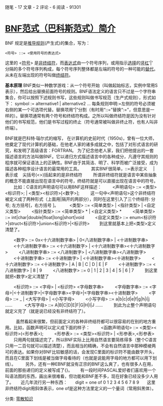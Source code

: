 随笔 - 17  文章 - 2  评论 - 6  阅读 - 91301

# [BNF范式（巴科斯范式）简介](https://www.cnblogs.com/huiyenashen/p/4445676.html)



BNF 规定是[推导规则](http://zh.wikipedia.org/w/index.php?title=%E6%8E%A8%E5%AF%BC%E8%A7%84%E5%88%99&act%3Cwbr%3Eion=edit&redlink=1)(产生式)的集合，写为：

```
<符号> ::= <使用符号的表达式>
```

这里的 <[符号](http://zh.wikipedia.org/wiki/%E7%AC%A6%E5%8F%B7)> 是[非终结符](http://zh.wikipedia.org/w/index.php?title=%E9%9D%9E%E7%BB%88%E7%BB%93%E7%AC%A6&act%3Cwbr%3Eion=edit&redlink=1)，而[表达式](http://zh.wikipedia.org/wiki/%E8%A1%A8%E8%BE%BE%E5%BC%8F)由一个符号序列，或用指示[选择](http://zh.wikipedia.org/wiki/%E9%80%89%E6%8B%A9)的[竖杠](http://zh.wikipedia.org/w/index.php?title=%E7%AB%96%E6%9D%A0&act%3Cwbr%3Eion=edit&redlink=1)'|' 分隔的多个符号序列构成，每个符号序列整体都是左端的符号的一种可能的[替代](http://zh.wikipedia.org/w/index.php?title=%E6%9B%BF%E4%BB%A3&act%3Cwbr%3Eion=edit&redlink=1)。从未在左端出现的符号叫做[终结符](http://zh.wikipedia.org/w/index.php?title=%E7%BB%88%E7%BB%93%E7%AC%A6&act%3Cwbr%3Eion=edit&redlink=1)。

**基本原理**
      BNF类似一种数学游戏：从一个符号开始（叫做起始标志，实例中常用S表示），然后给出替换前面符号的规则。BNF语法定义的语言只不过是一个字符串集合，你可以按照下述规则书写，这些规则叫做书写规范（生产式规则），形式如下：
      symbol := alternative1 | alternative2 ...
      每条规则申明:=左侧的符号必须被右侧的某一个可选项代替。替换项用“|”分割（有时用“::=”替换“:=”，但意思是一样的）。替换项通常有两个符号和终结符构成。之所以叫做终结符是因为没有针对他们的书写规范，他们是书写过程的终止（符号通常被叫做非终止符，也有人叫非终端）。

BNF就是巴科特·瑙尔式的缩写， 在计算机的史前时代（1950s)，曾有一位大师，他奠定了现代计算机的基础，在他老人家的诸多成就之中，包括了对形式语言的研究，和发明了高级语言：FORTRAN。 为了纪念他老人家，我们把他提出的一套描述语言的方法叫做BNF。它以递归方式描述语言中的各种成分，凡遵守其规则的程序就可保证语法上的正确性。BNF由于其简洁、明了、科学而被广泛接受，成为描述各种程序设计语言的最常用的工具。
       其实BNF很简单，::=表示定义     |表示或    尖括号(<>)括起来的是非终结符 
　　所谓非终结符就是语言中某些抽象的概念不能直接出现在语言中的符号，终结符就是可以直接出现在语言中的符号。
　　比如：C语言的声明语句可以用BNF这样描述： 
　　<声明语句> ::= <类型><标识符>; | <类型><标识符>[<数字>]; 
　　这一句中<声明语句>这个非终结符被定义成了两种形式（上面用|隔开的两部分），同时在这里引入了三个终结符: 分号; 左方括号[，右方括号 ]。 
　　<类型> ::= <简单类型> | <指针类型> | <自定义类型> 
　　<指针类型> ::= <简单类型> * | <自定义类型> * 
　　<简单类型> ::= int|char|double|float|long|short|void 
　　<自定义类型> ::= enum<标识符>|struct<标识符>|union<标识符>|<标识符>
　　到这里就基本上把<类型>定义清楚了。

　　<数字> ::= 0x<十六进制数字串> | 0<八进制数字串> | <十进制数字串> 
　　<十六进制数字串> ::= <十六进制数字> | <十六进制数字串><十六进制数字> 
　　<八进制数字串> ::= <八进制数字> | <八进制数字串><八进制数字> 
　　<十进制数字串> ::= <十进制数字> | <十进制数字串><十进制数字> 
　　<十六进制数字> ::= <十进制数字> | A | B | C | D | E | F 
　　<十进制数字> ::= <八进制数字> | 8 | 9 
　　<八进制数字> ::= 0 | 1 | 2 | 3 | 4 | 5 | 6 | 7 
　　到这里就把<数字>定义清楚了 

　　<标识符> ::= <字母> | <标识符> <字母数字串> 
　　<字母数字串> ::= <字母>|<十进制数字>|<字母数字串><字母>|<字母数字串><十进制数字> 
　　<字母> ::= _ | <大写字母> | <小写字母> 
　　<小写字母> ::= a|b|c|d|e|f|g|h|i|j ……  
　　<大写字母> ::= A|B|C|D|E|F|G|H|I|J …… 
　　到此为止整个声明语句就定义完了（就是说已经没有非终结符了）。

         虽然看起来很繁，但前面定义的各种非终结符都可以很容易的在别的地方重用。比如，函数声明可以定义成下面的样子： 
　　<函数声明语句> ::= <类型><标识符>(<形参表>); 
　　<形参表> ::= <类型><标识符> | <形参表>,<形参表> 
　　只用两句就描述完了，所以BNF实际上比用自然语言要简练得多（整个C语言只用一二百句就可以描述清楚），而且相当的精确，不会有自然语言中那种模棱两可的表达。如果你对BNF比较敏感的话，会发现C里面的标识符不能由数字开头，而且在C里面下划线是被当做字母看待的（也就是说能用字母的地方都可以用下划线）。
　　另外，还有一种EBNF就没有正宗的BNF这么爽了，也有很多人在用，前面的那些递归的定义被写成了{}。
　  有一段时间PASCAL爱好者们喜欢用一个叫语法图的东西，画出来很难看，但功能和BNF差不多，现在好象已经没多少人用了。
     近几年流行另一种东西： 
　 digit = one of 0 1 2 3 4 5 6 7 8 9 
　 这里非终结符digit用斜体表示，one of是这种方法里定义的一个量词（常用斜黑体）。



分类: [零散知识](https://www.cnblogs.com/huiyenashen/category/673024.html)